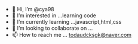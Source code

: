 - 👋 Hi, I’m @cya98
- 👀 I’m interested in ...learning code
- 🌱 I’m currently learning ...javascript,html,css 
- 💞️ I’m looking to collaborate on ...
- 📫 How to reach me ... todaudcksgk@naver.com

<!---
cya98/cya98 is a ✨ special ✨ repository because its `README.md` (this file) appears on your GitHub profile.
You can click the Preview link to take a look at your changes.
--->

